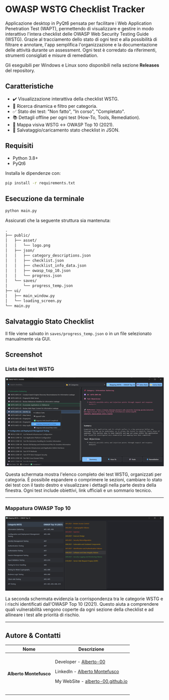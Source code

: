 # OWASP WSTG Checklist Tracker

Applicazione desktop in PyQt6 pensata per facilitare i Web Application Penetration Test (WAPT), permettendo di visualizzare e gestire in modo interattivo l'intera checklist delle OWASP Web Security Testing Guide (WSTG). Grazie al tracciamento dello stato di ogni test e alla possibilità di filtrare e annotare, l'app semplifica l'organizzazione e la documentazione delle attività durante un assessment. Ogni test è corredato da riferimenti, strumenti consigliati e misure di remediation.

Gli eseguibili per Windows e Linux sono disponibili nella sezione **Releases** del repository.

## Caratteristiche

* ✔️ Visualizzazione interattiva della checklist WSTG.
* 🔎 Ricerca dinamica e filtro per categoria.
* ✅ Stato dei test: "Non fatto", "In corso", "Completato".
* 📚 Dettagli offline per ogni test (How-To, Tools, Remediation).
* 🧩 Mappa visiva WSTG ↔ OWASP Top 10 (2021).
* 💾 Salvataggio/caricamento stato checklist in JSON.

## Requisiti

* Python 3.8+
* PyQt6

Installa le dipendenze con:

```bash
pip install -r requirements.txt
```

## Esecuzione da terminale

```bash
python main.py
```

Assicurati che la seguente struttura sia mantenuta:

```
.
├── public/
│   ├── asset/
│   │   └── logo.png
│   ├── json/
│   │   ├── category_descriptions.json
│   │   ├── checklist.json
│   │   ├── checklist_info_data.json
│   │   ├── owasp_top_10.json
│   │   └── progress.json
│   └── saves/
│       └── progress_temp.json
├── ui/
│   ├── main_window.py
│   └── loading_screen.py
└── main.py
```

## Salvataggio Stato Checklist

Il file viene salvato in `saves/progress_temp.json` o in un file selezionato manualmente via GUI.

## Screenshot

### Lista dei test WSTG

![screenshot](screen/page_1.png)

Questa schermata mostra l'elenco completo dei test WSTG, organizzati per categoria. È possibile espandere o comprimere le sezioni, cambiare lo stato dei test con il tasto destro e visualizzare i dettagli nella parte destra della finestra. Ogni test include obiettivi, link ufficiali e un sommario tecnico.

---

### Mappatura OWASP Top 10

![screenshot](screen/page_2.png)

La seconda schermata evidenzia la corrispondenza tra le categorie WSTG e i rischi identificati dall'OWASP Top 10 (2021). Questo aiuta a comprendere quali vulnerabilità vengono coperte da ogni sezione della checklist e ad allineare i test alle priorità di rischio.

---

## Autore & Contatti

| Nome | Descrizione |
| --- | --- |
| <p dir="auto"><strong>Alberto Montefusco</strong> |<br>Developer - <a href="https://github.com/Alberto-00">Alberto-00</a></p><p dir="auto">LinkedIn - <a href="https://www.linkedin.com/in/alberto-montefusco">Alberto Montefusco</a></p><p dir="auto">My WebSite - <a href="https://alberto-00.github.io/">alberto-00.github.io</a></p><br>|